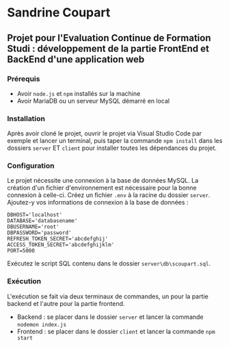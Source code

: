
# Sandrine Coupart

## Projet pour l'Evaluation Continue de Formation Studi : développement de la partie FrontEnd et BackEnd d'une application web

### Prérequis
- Avoir `node.js` et `npm` installés sur la machine
- Avoir MariaDB ou un serveur MySQL démarré en local

### Installation
Après avoir cloné le projet, ouvrir le projet via Visual Studio Code par exemple et lancer un terminal, puis taper la commande `npm install` dans les dossiers `server` ET `client` pour installer toutes les dépendances du projet.

### Configuration
Le projet nécessite une connexion à la base de données MySQL. La création d'un fichier d'environnement est nécessaire pour la bonne connexion à celle-ci.
Créez un fichier `.env` à la racine du dossier `server`.
Ajoutez-y vos informations de connexion à la base de données :
```
DBHOST='localhost'
DATABASE='databasename'
DBUSERNAME='root'
DBPASSWORD='password'
REFRESH_TOKEN_SECRET='abcdefghij'
ACCESS_TOKEN_SECRET='abcdefghijklm'
PORT=5000
```
Exécutez le script SQL contenu dans le dossier `server\db\scoupart.sql`.

### Exécution
L'exécution se fait via deux terminaux de commandes, un pour la partie backend et l'autre pour la partie frontend.
- Backend : se placer dans le dossier `server` et lancer la commande `nodemon index.js`
- Frontend : se placer dans le dossier `client` et lancer la commande `npm start`